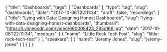 {
  "title": "Dashboards",
  "tags": [
    "Dashboards"
  ],
  "type": "tag",
  "slug": "dashboards",
  "date": "2017-10-06T22:11:34",
  "draft": false,
  "recordings": [
    {
      "title": "Lying with Data: Designing Honest Dashboards",
      "slug": "lying-with-data-designing-honest-dashboards",
      "thumbnail": "https://i.vimeocdn.com/video/660008423_295x166.jpg",
      "date": "2017-10-06T22:11:34",
      "meetups": [
        {
          "name": "Little Rock Tech Fest",
          "slug": "little-rock-tech-fest"
        }
      ],
      "speakers": [
        {
          "name": "Jeremy Jones",
          "slug": "jeremy-jones"
        }
      ]
    }
  ]
}